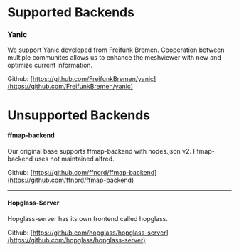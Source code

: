 # Supported Backends

### Yanic

We support Yanic developed from Freifunk Bremen. Cooperation between multiple communites allows us to enhance the meshviewer with new and optimize current information.

Github: [https://github.com/FreifunkBremen/yanic](https://github.com/FreifunkBremen/yanic)

# Unsupported Backends

#### ffmap-backend

Our original base supports ffmap-backend with nodes.json v2. Ffmap-backend uses not maintained alfred.

Github: [https://github.com/ffnord/ffmap-backend](https://github.com/ffnord/ffmap-backend)

---

#### Hopglass-Server

Hopglass-server has its own frontend called hopglass.

Github: [https://github.com/hopglass/hopglass-server](https://github.com/hopglass/hopglass-server)

